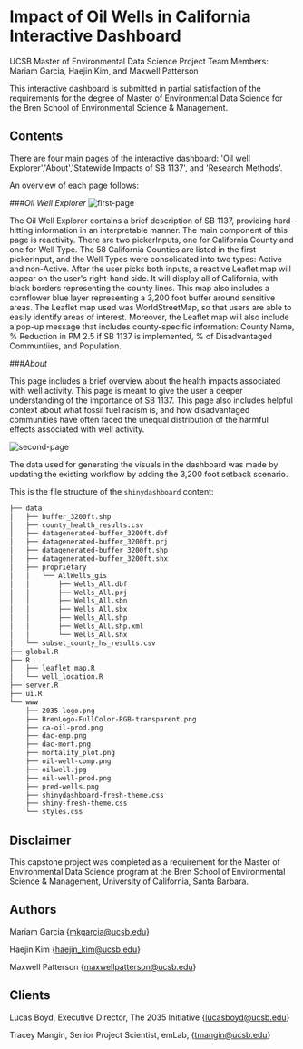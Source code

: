 # Impact of Oil Wells in California Interactive Dashboard

UCSB Master of Environmental Data Science Project Team Members: Mariam Garcia, Haejin Kim, and Maxwell Patterson

This interactive dashboard is submitted in partial satisfaction of the requirements for the degree of Master of Environmental Data Science for the Bren School of Environmental Science & Management.


## Contents
There are four main pages of the interactive dashboard: 'Oil well Explorer','About','Statewide Impacts of SB 1137', and 'Research Methods'.

An overview of each page follows:

###*Oil Well Explorer*
![first-page](https://github.com/capstone-freshcair/freshcair-shiny/assets/105567684/0f4b1f56-8f12-4d94-8534-cbf12854da7b)

The Oil Well Explorer contains a brief description of SB 1137, providing hard-hitting information in an interpretable manner. The main component of this page is reactivity. There are two pickerInputs, one for California County and one for Well Type. The 58 California Counties are listed in the first pickerInput, and the Well Types were consolidated into two types: Active and non-Active. After the user picks both inputs, a reactive Leaflet map will appear on the user's right-hand side. It will display all of California, with black borders representing the county lines. This map also includes a cornflower blue layer representing a 3,200 foot buffer around sensitive areas. The Leaflet map used was WorldStreetMap, so that users are able to easily identify areas of interest. Moreover, the Leaflet map will also include a pop-up message that includes county-specific information: County Name, % Reduction in PM 2.5 if SB 1137 is implemented, % of Disadvantaged Communtiies, and Population. 

###*About*

This page includes a brief overview about the health impacts associated with well activity. This page is meant to give the user a deeper understanding of the importance of SB 1137. This page also includes helpful context about what fossil fuel racism is, and how disadvantaged communities have often  faced the unequal distribution of the harmful effects associated with well activity.

![second-page](https://github.com/capstone-freshcair/freshcair-shiny/assets/105567684/2c68dcc0-25c2-4f0e-b1f6-a0f88c57df9a)


The data used for generating the visuals in the dashboard was made by updating the existing workflow by adding the 3,200 foot setback scenario. 

This is the file structure of the `shinydashboard` content:


```bash
├── data
│   ├── buffer_3200ft.shp
│   ├── county_health_results.csv
│   ├── datagenerated-buffer_3200ft.dbf
│   ├── datagenerated-buffer_3200ft.prj
│   ├── datagenerated-buffer_3200ft.shp
│   ├── datagenerated-buffer_3200ft.shx
│   ├── proprietary
│   │   └── AllWells_gis
│   │       ├── Wells_All.dbf
│   │       ├── Wells_All.prj
│   │       ├── Wells_All.sbn
│   │       ├── Wells_All.sbx
│   │       ├── Wells_All.shp
│   │       ├── Wells_All.shp.xml
│   │       └── Wells_All.shx
│   └── subset_county_hs_results.csv
├── global.R
├── R
│   ├── leaflet_map.R
│   └── well_location.R
├── server.R
├── ui.R
└── www
    ├── 2035-logo.png
    ├── BrenLogo-FullColor-RGB-transparent.png
    ├── ca-oil-prod.png
    ├── dac-emp.png
    ├── dac-mort.png
    ├── mortality_plot.png
    ├── oil-well-comp.png
    ├── oilwell.jpg
    ├── oil-well-prod.png
    ├── pred-wells.png
    ├── shinydashboard-fresh-theme.css
    ├── shiny-fresh-theme.css
    └── styles.css
```
## Disclaimer
This capstone project was completed as a requirement for the Master of Environmental Data Science program at the Bren School of Environmental Science & Management, University of California, Santa Barbara.

## Authors
Mariam Garcia {mkgarcia@ucsb.edu}

Haejin Kim  {haejin_kim@ucsb.edu}

Maxwell Patterson {maxwellpatterson@ucsb.edu}

## Clients
Lucas Boyd, Executive Director, The 2035 Initiative {lucasboyd@ucsb.edu}

Tracey Mangin, Senior Project Scientist, emLab, {tmangin@ucsb.edu}
